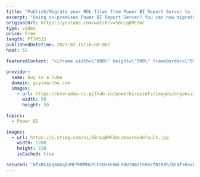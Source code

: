 ```yaml
---
title: "Publish/Migrate your RDL files from Power BI Report Server to the service"
excerpt: "Using on-premises Power BI Report Server? You can now migrate your paginated RDL reports to the Power BI service from within the portal. Patrick shows you how!  Plan to migrate .rdl reports to Power BI https://learn.microsoft.com/power-bi/guidance/migrate-ssrs-reports-to-power-bi  Blog Announcement:"
originalUrl: https://youtube.com/watch?v=58rLq8MF2mc
type: video
price: Free
length: PT7M52S
publishedDateTime: 2023-02-15T16:00:06Z
heat: 52

featuredContent: "<iframe width=\"800\" height=\"500\" frameborder=\"0\" src=\"https://www.youtube.com/embed/58rLq8MF2mc\" allow=\"accelerometer; autoplay; encrypted-media; gyroscope; picture-in-picture\" allowfullscreen></iframe>"

provider:
  name: Guy in a Cube
  domain: guyinacube.com
  images:
    - url: https://everyday-cc.github.io/powerbi/assets/images/organizations/guyinacube.com-50x50.jpg
      width: 50
      height: 50

topics:
  - Power BI

images:
  - url: https://i.ytimg.com/vi/58rLq8MF2mc/maxresdefault.jpg
    width: 1280
    height: 720
    isCached: true

secured: "8fxRC4OqXoKqQnMFfMMMHcPCPzOsXEHmLXBU7WmztFH92fNtRXh/kE4f+KnxKmKl0bkJwlkUeMpjFQhROmjmVNv7IUgMAh3wzLPX4nBQYfVtQJasE5ODociCKRK80gyE5R6lmypsjHlL19crEOaHVyGRpzFbbRsL5MIzvItOSBdJlGc8FzgLB6aAIJ44kbGD8sle/fENN6GWeJH1cQqURJ7rrYsS53h/XGssVW4Yg0W1WipQJBiMQxWMPd326+qX29sm3P9/m2a4SX6BbrgoPemHZe+wf6R2IEHE6ePKhoke6k2cjn6umhbPE9dvi8vEDyfHizjdh0tt6Gy4Jmnez9LyBngz/tz7/O9Bm6WYapq6RpHeB7fQDceEc6t6mfAlQ0u+Q5M18mBn+AnUqyDcpakF7sh7aynZEMKM1serDNo=;ugXpw0vvAH+lVlbsdLM9kQ=="
---
```


